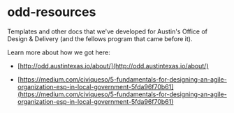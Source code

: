 # odd-resources
Templates and other docs that we've developed for Austin's Office of Design &amp; Delivery (and the fellows program that came before it).

Learn more about how we got here:
- [http://odd.austintexas.io/about/](http://odd.austintexas.io/about/)

- [https://medium.com/civiqueso/5-fundamentals-for-designing-an-agile-organization-esp-in-local-government-5fda96f70b61](https://medium.com/civiqueso/5-fundamentals-for-designing-an-agile-organization-esp-in-local-government-5fda96f70b61)
